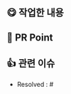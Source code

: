 ## 😋 작업한 내용

<!-- 아래 리스트를 지우고, 작업 내용을 적어주세요. -->

## 🙏 PR Point

<!-- 피드백을 받고 싶은 부분이나, 공유하고 싶은 부분을 적어주세요. -->




## 👍 관련 이슈

<!-- 작업한 이슈번호를 # 뒤에 붙여주세요. -->

- Resolved : #
